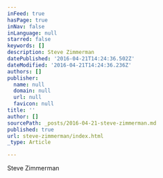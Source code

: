 ```yaml
---
inFeed: true
hasPage: true
inNav: false
inLanguage: null
starred: false
keywords: []
description: Steve Zimmerman
datePublished: '2016-04-21T14:24:36.502Z'
dateModified: '2016-04-21T14:24:36.236Z'
authors: []
publisher:
  name: null
  domain: null
  url: null
  favicon: null
title: ''
author: []
sourcePath: _posts/2016-04-21-steve-zimmerman.md
published: true
url: steve-zimmerman/index.html
_type: Article

---
```

Steve Zimmerman